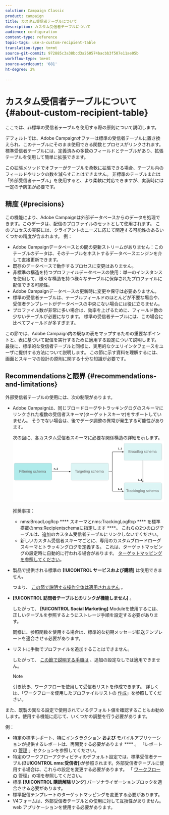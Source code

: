 ```yaml
---
solution: Campaign Classic
product: campaign
title: カスタム受信者テーブルについて
description: カスタム受信者テーブルについて
audience: configuration
content-type: reference
topic-tags: use-a-custom-recipient-table
translation-type: tm+mt
source-git-commit: 972885c3a38bcd3a260574bacbb3f507e11ae05b
workflow-type: tm+mt
source-wordcount: '681'
ht-degree: 2%

---
```



# カスタム受信者テーブルについて{#about-custom-recipient-table}

ここでは、非標準の受信者テーブルを使用する際の原則について説明します。

デフォルトでは、Adobe Campaignオファーは標準の受信者テーブルに置き換えられ、このテーブルにそのまま使用できる関数とプロセスがリンクされます。 標準受信者テーブルには、定義済みの多数のフィールドとテーブルがあり、拡張テーブルを使用して簡単に拡張できます。

この拡張メソッドでオファーがテーブルを柔軟に拡張できる場合、テーブル内のフィールドやリンクの数を減らすことはできません。 非標準のテーブルまたは「外部受信者テーブル」を使用すると、より柔軟に対応できますが、実装時には一定の予防策が必要です。

## 精度 {#precisions}

この機能により、Adobe Campaignは外部データベースからのデータを処理できます。このデータは、配信のプロファイルのセットとして使用されます。 このプロセスの実装には、クライアントのニーズに応じて関連する可能性のあるいくつかの精度が含まれます。 例：

* Adobe Campaignデータベースとの間の更新ストリームがありません：このテーブルのデータは、そのテーブルをホストするデータベースエンジンを介して直接更新できます。
* 既存のデータベースで動作するプロセスに変更はありません。
* 非標準の構造を持つプロファイルデータベースの使用：単一のインスタンスを使用して、様々な構造を持つ様々なテーブルに保存されたプロファイルに配信できる可能性。
* Adobe Campaignデータベースの更新時に変更や保守は必要ありません。
* 標準の受信者テーブルは、テーブルフィールドのほとんどが不要な場合や、受信者テンプレートがデータベースの中央にない場合には役に立ちません。
* プロファイル数が非常に多い場合は、効率を上げるために、フィールド数の少ないテーブルが必要になります。 標準の受信者テーブルには、この場合に比べてフィールドが多すぎます。

この節では、Adobe Campaign内の既存の表をマップするための重要なポイントと、表に基づいて配信を実行するために適用する設定について説明します。 最後に、標準的な受信者テーブルと同様に、実用的なクエリインタフェースをユーザに提供する方法について説明します。 この節に示す資料を理解するには、画面とスキーマの設計の原則に関する十分な知識が必要です。

## Recommendationsと限界 {#recommendations-and-limitations}

外部受信者テーブルの使用には、次の制限があります。

* Adobe Campaignは、同じブロードローグやトラッキングログのスキーマにリンクされた複数の受信者スキーマ(ターゲットスキーマ)をサポートしていません。 そうでない場合は、後でデータ調整の異常が発生する可能性があります。

   次の図に、各カスタム受信者スキーマに必要な関係構造の詳細を示します。
   ![](assets/custom_recipient_limitation.png)

   推奨事項：

   * nms:BroadLogRcp **** スキーマとnms:TrackingLogRcp **** を標準搭載のnms:Recipientschemaに指定します ****。 これらの2つのログテーブルは、追加のカスタム受信者テーブルにリンクしないでください。
   * 新しいカスタム受信者スキーマごとに、専用のカスタムブロードローグスキーマとトラッキングログを定義する。 これは、ターゲットマッピングの設定時に自動的に行われる場合があります。 [ターゲットマッピングを参照してください](../../configuration/using/target-mapping.md)。

* 製品で提供される標準の **[!UICONTROL サービスおよび購読]** は使用できません。

   つまり、 [この節で説明する操作全体は適用されません](../../delivery/using/managing-subscriptions.md) 。

* **[!UICONTROL 訪問者テーブルとのリンクが機能しません]** 。

   したがって、 **[!UICONTROL Social Marketing]** Moduleを使用するには、正しいテーブルを参照するようにストレージ手順を設定する必要があります。

   同様に、参照関数を使用する場合は、標準的な初期メッセージ転送テンプレートを適合させる必要があります。

* リストに手動でプロファイルを追加することはできません。

   したがって、 [この節で説明する手順は](../../platform/using/creating-and-managing-lists.md) 、追加の設定なしでは適用できません。

   >[!NOTE]
   >
   >引き続き、ワークフローを使用して受信者リストを作成できます。 詳しくは、「ワークフローを使用したプロファイルリストの [作成](../../configuration/using/creating-a-profile-list-with-a-workflow.md)」を参照してください。

また、既製の異なる設定で使用されているデフォルト値を確認することもお勧めします。使用する機能に応じて、いくつかの調整を行う必要があります。

例：

* 特定の標準レポート、特にインタラクション **および** モバイルアプリケーションが提供するレポートは、再開発する必要があります **** 。 「レポートの [管理](../../configuration/using/managing-reports.md) 」セクションを参照してください。
* 特定のワークフローアクティビティのデフォルト設定では、標準受信者テーブル(**[!UICONTROL nms:受信者]**)が参照されます。外部受信者テーブルに使用する場合は、これらの設定を変更する必要があります。 「 [ワークフローの](../../configuration/using/managing-workflows.md) 管理」の項を参照してください。
* 標準 **[!UICONTROL 購読解除リンク]** パーソナライゼーションブロックを適合させる必要があります。
* 標準配信テンプレートのターゲットマッピングを変更する必要があります。
* V4フォームは、外部受信者テーブルとの使用に対して互換性がありません。web アプリケーションを使用する必要があります。

